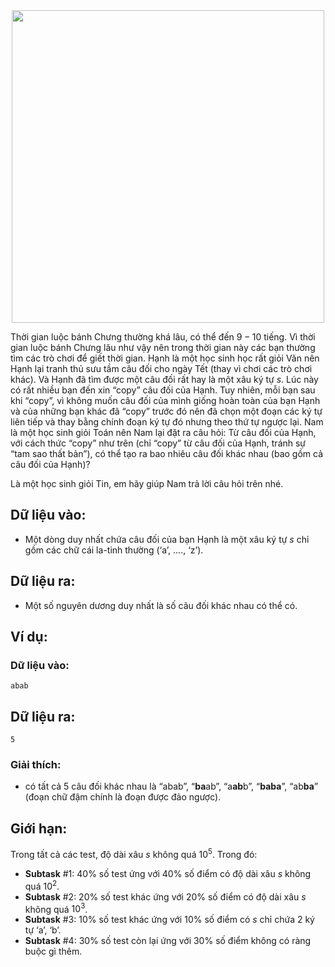 <center><img src="/images/problems/376/DISTICH.jpg" width=500px></center>

Thời gian luộc bánh Chưng thường khá lâu, có thể đến $9-10$ tiếng. Vì thời gian luộc bánh Chưng lâu như vậy nên trong thời gian này các bạn thường tìm các trò chơi để giết thời gian. Hạnh là một học sinh học rất giỏi Văn nên Hạnh lại tranh thủ sưu tầm câu đối cho ngày Tết (thay vì chơi các trò chơi khác). Và Hạnh đã tìm được một câu đối rất hay là một xâu ký tự $s$. Lúc này có rất nhiều bạn đến xin “copy” câu đối của Hạnh. Tuy nhiên, mỗi bạn sau khi “copy”, vì không muốn câu đối của mình giống hoàn toàn của bạn Hạnh và của những bạn khác đã “copy” trước đó nên đã chọn một đoạn các ký tự liên tiếp và thay bằng chính đoạn ký tự đó nhưng theo thứ tự ngược lại. Nam là một học sinh giỏi Toán nên Nam lại đặt ra câu hỏi: Từ câu đối của Hạnh, với cách thức “copy” như trên (chỉ “copy” từ câu đối của Hạnh, tránh sự “tam sao thất bản”), có thể tạo ra bao nhiêu câu đối khác nhau (bao gồm cả câu đối của Hạnh)?

Là một học sinh giỏi Tin, em hãy giúp Nam trả lời câu hỏi trên nhé.

## Dữ liệu vào:
- Một dòng duy nhất chứa câu đối của bạn Hạnh là một xâu ký tự $s$ chỉ gồm các chữ cái la-tinh thường (‘a’, …., ‘z’).

## Dữ liệu ra:
- Một số nguyên dương duy nhất là số câu đối khác nhau có thể có.

## Ví dụ:
### Dữ liệu vào:
```
abab
```

## Dữ liệu ra:
```
5
```

### Giải thích:
- có tất cả $5$ câu đối khác nhau là “abab”, “**ba**ab”, “a**ab**b”, “**baba**”, “ab**ba**” (đoạn chữ đậm chính là đoạn được đảo ngược).

## Giới hạn:
Trong tất cả các test, độ dài xâu $s$ không quá $10^5$. Trong đó:
- **Subtask** $\#1:$ $40\%$ số test ứng với $40\%$ số điểm có độ dài xâu $s$ không quá $10^2$.
- **Subtask** $\#2:$ $20\%$ số test khác ứng với $20\%$ số điểm có độ dài xâu $s$ không quá $10^3$.
- **Subtask** $\#3:$ $10\%$ số test khác ứng với $10\%$ số điểm có $s$ chỉ chứa $2$ ký tự ‘a’, ‘b’.
- **Subtask** $\#4:$ $30\%$ số test còn lại ứng với $30\%$ số điểm không có ràng buộc gì thêm.